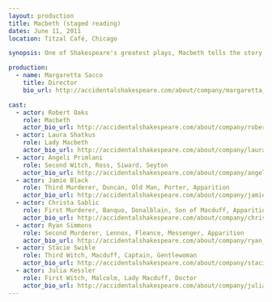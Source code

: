 ```yaml
---
layout: production
title: Macbeth (staged reading)
dates: June 11, 2011
location: Titzal Café, Chicago

synopsis: One of Shakespeare's greatest plays, Macbeth tells the story of the treacherous rise and bloody fall of the King of Scotland. Informed by a trio of witches that he is destined to become King, Macbeth and his wife go to greater and greater lengths to attain and to hold onto this goal.

production:
  - name: Margaretta Sacco
    title: Director
    bio_url: http://accidentalshakespeare.com/about/company/margaretta_sacco

cast:
  - actor: Robert Oaks
    role: Macbeth
    actor_bio_url: http://accidentalshakespeare.com/about/company/robert_oaks
  - actor: Laura Shatkus
    role: Lady Macbeth
    actor_bio_url: http://accidentalshakespeare.com/about/company/laura_shatkus
  - actor: Angeli Primlani
    role: Second Witch, Ross, Siward, Seyton
    actor_bio_url: http://accidentalshakespeare.com/about/company/angeli_primlani
  - actor: Jamie Black
    role: Third Murderer, Duncan, Old Man, Porter, Apparition
    actor_bio_url: http://accidentalshakespeare.com/about/company/jamie_black
  - actor: Christa Sablic
    role: First Murderer, Banquo, Donalblain, Son of Macduff, Apparition
    actor_bio_url: http://accidentalshakespeare.com/about/company/christa_sablic
  - actor: Ryan Simmons
    role: Second Murderer, Lennox, Fleance, Messenger, Apparition
    actor_bio_url: http://accidentalshakespeare.com/about/company/ryan_simmons
  - actor: Stacie Swikle
    role: Third Witch, Macduff, Captain, Gentlewoman
    actor_bio_url: http://accidentalshakespeare.com/about/company/stacie_swikle
  - actor: Julia Kessler
    role: First Witch, Malcolm, Lady Macduff, Doctor
    actor_bio_url: http://accidentalshakespeare.com/about/company/julia_kessler
---
```




